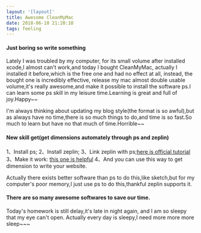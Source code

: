 ```yaml
---
layout: '[layout]'
title: Awesome CleanMyMac
date: 2018-06-10 21:20:10
tags: feeling
---
```



#### Just boring so write something

  Lately I was troubled by my computer, for its small volume after installed xcode,I almost can't work,and today I bought CleanMyMac, actually I installed it before,which is the free one and had no effect at all, instead, the bought one is incredibly effective, release my mac almost double usable volume,it's really awesome,and make it possible to install the software ps.I can learn some ps skill in my leisure time.Learning is great and full of joy.Happy~~

  I'm always thinking about updating my blog style(the format is so awful),but as always have no time,there is so much things to do,and time is so fast.So much to learn but have no that much of time.Horrible~~

#### New skill get(get dimensions automately through ps and zeplin)

  1、Install ps;
  2、Install zeplin;
  3、Link zeplin with ps;[here is official tutorial](https://support.zeplin.io/photoshop-integration/installing-photoshop-plugin-on-mac)
  3、Make it work: [this one is helpful](https://support.zeplin.io/photoshop-integration/working-with-artboards-in-photoshop)
  4、And you can use this way to get dimension to write your website.

Actually there exists better software than ps to do this,like sketch,but for my computer's poor memory,I just use ps to do this,thankful zeplin supports it.

#### There are so many awesome softwares to save our time.

 Today's homework is still delay,it's late in night again, and I am so sleepy that my eye can't open. Actually every day is sleepy,I need more more more sleep~~~